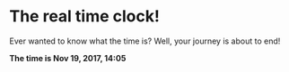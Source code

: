 # The real time clock!

Ever wanted to know what the time is? Well, your journey is about to end!

**The time is Nov 19, 2017, 14:05**
